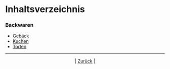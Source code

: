 # Inhaltsverzeichnis

### Backwaren

- [Gebäck](0602-Gebaeck)
- [Kuchen](0603-Kuchen)
- [Torten](0604-Torten)



------

<p align="center">| <a href="../index.md">Zurück</a> |</p>

